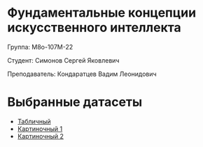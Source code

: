 # Фундаментальные концепции искусственного интеллекта

Группа: М8о-107М-22

Студент: Симонов Сергей Яковлевич

Преподаватель: Кондаратцев Вадим Леонидович

# Выбранные датасеты

- [Табличный](https://www.kaggle.com/datasets/uciml/mushroom-classification)
- [Картиночный 1](https://www.kaggle.com/datasets/jessicali9530/caltech256)
- [Картиночный 2](https://www.kaggle.com/datasets/akhiljethwa/forest-vs-desert)
